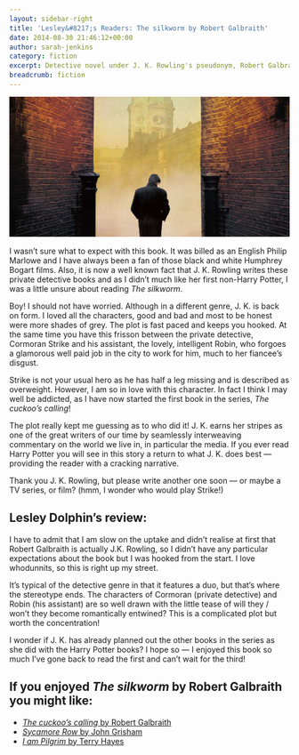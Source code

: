 ```yaml
---
layout: sidebar-right
title: 'Lesley&#8217;s Readers: The silkworm by Robert Galbraith'
date: 2014-08-30 21:46:12+00:00
author: sarah-jenkins
category: fiction
excerpt: Detective novel under J. K. Rowling's pseudonym, Robert Galbraith.
breadcrumb: fiction
---
```

![The silkworm by Robert Galbraith](/images/featured/featured-the-silkworm.jpg)

I wasn’t sure what to expect with this book. It was billed as an English Philip Marlowe and I have always been a fan of those black and white Humphrey Bogart films. Also, it is now a well known fact that J. K. Rowling writes these private detective books and as I didn’t much like her first non-Harry Potter, I was a little unsure about reading <cite>The silkworm</cite>.

Boy! I should not have worried. Although in a different genre, J. K. is back on form. I loved all the characters, good and bad and most to be honest were more shades of grey. The plot is fast paced and keeps you hooked. At the same time you have this frisson between the private detective, Cormoran Strike and his assistant, the lovely, intelligent Robin, who forgoes a glamorous well paid job in the city to work for him, much to her fiancee’s disgust.

Strike is not your usual hero as he has half a leg missing and is described as overweight. However, I am so in love with this character. In fact I think I may well be addicted, as I have now started the first book in the series, <cite>The cuckoo’s calling</cite>!

The plot really kept me guessing as to who did it! J. K. earns her stripes as one of the great writers of our time by seamlessly interweaving commentary on the world we live in, in particular the media. If you ever read Harry Potter you will see in this story a return to what J. K. does best — providing the reader with a cracking narrative.

Thank you J. K. Rowling, but please write another one soon — or maybe a TV series, or film? (hmm, I wonder who would play Strike!)

## Lesley Dolphin&#8217;s review:

I have to admit that I am slow on the uptake and didn’t realise at first that Robert Galbraith is actually J.K. Rowling, so I didn’t have any particular expectations about the book but I was hooked from the start. I love whodunnits, so this is right up my street.

It’s typical of the detective genre in that it features a duo, but that’s where the stereotype ends. The characters of Cormoran (private detective) and Robin (his assistant) are so well drawn with the little tease of will they / won’t they become romantically entwined? This is a complicated plot but worth the concentration!

I wonder if J. K. has already planned out the other books in the series as she did with the Harry Potter books? I hope so — I enjoyed this book so much I’ve gone back to read the first and can’t wait for the third!

## If you enjoyed <cite>The silkworm</cite> by Robert Galbraith you might like:

* [<cite>The cuckoo&#8217;s calling</cite> by Robert Galbraith](http://suffolk.spydus.co.uk/cgi-bin/spydus.exe/ENQ/OPAC/BIBENQ/5902163?QRY=CTIBIB%3C%20IRN(18766561)&QRYTEXT=The%20cuckoo%27s%20calling)
* [<cite>Sycamore Row</cite> by John Grisham](http://suffolk.spydus.co.uk/cgi-bin/spydus.exe/ENQ/OPAC/BIBENQ/5902653?QRY=CTIBIB%3C%20IRN(25522032)&QRYTEXT=Sycamore%20Row)
* [<cite>I am Pilgrim</cite> by Terry Hayes](http://suffolk.spydus.co.uk/cgi-bin/spydus.exe/ENQ/OPAC/BIBENQ/5902796?QRY=CTIBIB%3C%20IRN(611207)&QRYTEXT=I%20am%20Pilgrim)
